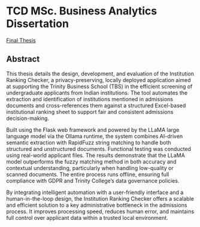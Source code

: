 # TCD MSc. Business Analytics Dissertation 
[Final Thesis](./TBS%Corporate%Sofware%Project.pdf)
## Abstract
This thesis details the design, development, and evaluation of the Institution Ranking Checker, a privacy-preserving, locally deployed application aimed at supporting the Trinity Business School (TBS) in the efficient screening of undergraduate applicants from Indian institutions. The tool automates the extraction and identification of institutions mentioned in admissions documents and cross-references them against a structured Excel-based institutional ranking sheet to support fair and consistent admissions decision-making.

Built using the Flask web framework and powered by the LLaMA large language model via the Ollama runtime, the system combines AI-driven semantic extraction with RapidFuzz string matching to handle both structured and unstructured documents. Functional testing was conducted using real-world applicant files. The results demonstrate that the LLaMA model outperforms the fuzzy matching method in both accuracy and contextual understanding, particularly when handling low-quality or scanned documents. The entire process runs offline, ensuring full compliance with GDPR and Trinity College’s data governance policies.

By integrating intelligent automation with a user-friendly interface and a human-in-the-loop design, the Institution Ranking Checker offers a scalable and efficient solution to a key administrative bottleneck in the admissions process. It improves processing speed, reduces human error, and maintains full control over applicant data within a trusted local environment.
